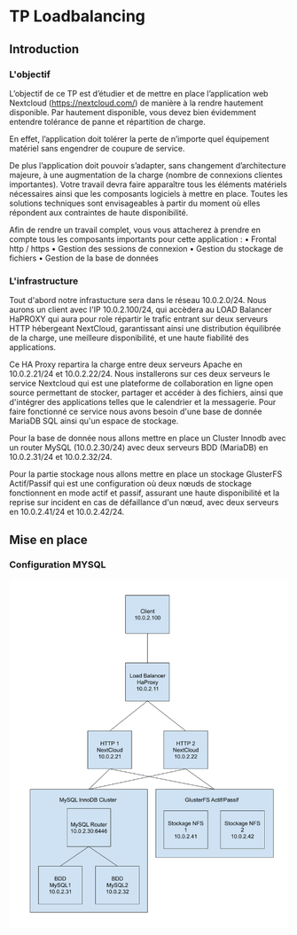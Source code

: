 # TP Loadbalancing

## Introduction

### L'objectif

L’objectif de ce TP est d’étudier et de mettre en place l’application web Nextcloud (https://nextcloud.com/) de manière à la rendre hautement disponible. Par hautement disponible, vous devez bien évidemment entendre tolérance de panne et répartition de charge.

En effet, l’application doit tolérer la perte de n’importe quel équipement matériel sans engendrer de coupure de service.

De plus l’application doit pouvoir s’adapter, sans changement d’architecture majeure, à une augmentation de la charge (nombre de connexions clientes importantes). Votre travail devra faire apparaître tous les éléments matériels nécessaires ainsi que les composants logiciels à mettre en place. Toutes les solutions techniques sont envisageables à partir du moment où elles répondent aux contraintes de haute disponibilité. 

Afin de rendre un travail complet, vous vous attacherez à prendre en compte tous les composants importants pour cette application :
• Frontal http / https
• Gestion des sessions de connexion
• Gestion du stockage de fichiers
• Gestion de la base de données

### L'infrastructure

Tout d'abord notre infrastucture sera dans le réseau 10.0.2.0/24. Nous aurons un client avec l'IP 10.0.2.100/24, qui accèdera au LOAD Balancer HaPROXY qui aura pour role répartir le trafic entrant sur deux serveurs HTTP hébergeant NextCloud, garantissant ainsi une distribution équilibrée de la charge, une meilleure disponibilité, et une haute fiabilité des applications. 

Ce HA Proxy repartira la charge entre deux serveurs Apache en 10.0.2.21/24 et 10.0.2.22/24. Nous installerons sur ces deux serveurs le service Nextcloud qui est une plateforme de collaboration en ligne open source permettant de stocker, partager et accéder à des fichiers, ainsi que d'intégrer des applications telles que le calendrier et la messagerie. Pour faire fonctionné ce service nous avons besoin d'une base de donnée MariaDB SQL ainsi qu'un espace de stockage. 

Pour la base de donnée nous allons mettre en place un Cluster Innodb avec un router MySQL (10.0.2.30/24) avec deux serveurs BDD (MariaDB) en 10.0.2.31/24 et 10.0.2.32/24. 

Pour la partie stockage nous allons mettre en place un stockage GlusterFS Actif/Passif qui est une configuration où deux nœuds de stockage fonctionnent en mode actif et passif, assurant une haute disponibilité et la reprise sur incident en cas de défaillance d'un nœud, avec deux serveurs en 10.0.2.41/24 et 10.0.2.42/24.

## Mise en place

### Configuration MYSQL





![image](Images/schema.png)
